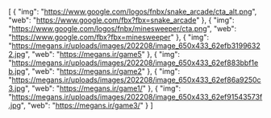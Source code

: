 [
  {
    "img": "https://www.google.com/logos/fnbx/snake_arcade/cta_alt.png",
    "web": "https://www.google.com/fbx?fbx=snake_arcade"
  },
  {
    "img": "https://www.google.com/logos/fnbx/minesweeper/cta.png",
    "web": "https://www.google.com/fbx?fbx=minesweeper"
  },
  {
    "img": "https://megans.ir/uploads/images/202208/image_650x433_62efb31996322.jpg",
    "web": "https://megans.ir/game5"
  },
  {
    "img": "https://megans.ir/uploads/images/202208/image_650x433_62ef883bbf1eb.jpg",
    "web": "https://megans.ir/game2"
  },
  {
    "img": "https://megans.ir/uploads/images/202208/image_650x433_62ef86a9250c3.jpg",
    "web": "https://megans.ir/game1/"
  },
  {
    "img": "https://megans.ir/uploads/images/202208/image_650x433_62ef91543573f.jpg",
    "web": "https://megans.ir/game3/"
  }
]
